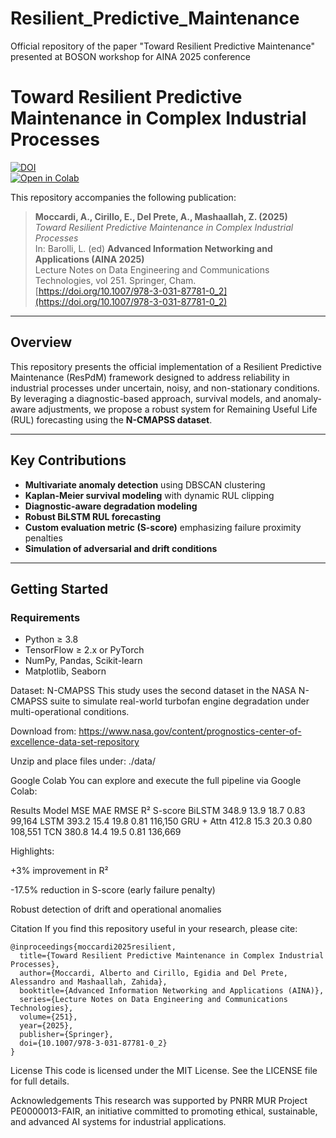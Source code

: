 # Resilient_Predictive_Maintenance
Official repository of the paper "Toward Resilient Predictive Maintenance" presented at BOSON workshop for AINA 2025 conference

# Toward Resilient Predictive Maintenance in Complex Industrial Processes

[![DOI](https://img.shields.io/badge/DOI-10.1007%2F978--3--031--87781--0__2-blue)](https://doi.org/10.1007/978-3-031-87781-0_2)  
[![Open in Colab]([https://colab.research.google.com/assets/colab-badge.svg)](https://colab.research.google.com/drive/1LmY0QvsebPMth4cCeg-pn6Pk_Tob4UfK7](https://colab.research.google.com/drive/1LmY0QvsebPMth4cCeg-pn6Pk_Tob4UfK?usp=sharing))

This repository accompanies the following publication:

> **Moccardi, A., Cirillo, E., Del Prete, A., Mashaallah, Z. (2025)**  
> *Toward Resilient Predictive Maintenance in Complex Industrial Processes*  
> In: Barolli, L. (ed) **Advanced Information Networking and Applications (AINA 2025)**  
> Lecture Notes on Data Engineering and Communications Technologies, vol 251. Springer, Cham.  
> [https://doi.org/10.1007/978-3-031-87781-0_2](https://doi.org/10.1007/978-3-031-87781-0_2)

---

## Overview

This repository presents the official implementation of a Resilient Predictive Maintenance (ResPdM) framework designed to address reliability in industrial processes under uncertain, noisy, and non-stationary conditions. By leveraging a diagnostic-based approach, survival models, and anomaly-aware adjustments, we propose a robust system for Remaining Useful Life (RUL) forecasting using the **N-CMAPSS dataset**.

---

## Key Contributions

- **Multivariate anomaly detection** using DBSCAN clustering
- **Kaplan-Meier survival modeling** with dynamic RUL clipping
- **Diagnostic-aware degradation modeling**
- **Robust BiLSTM RUL forecasting**
- **Custom evaluation metric (S-score)** emphasizing failure proximity penalties
- **Simulation of adversarial and drift conditions**

---

## Getting Started

### Requirements

- Python ≥ 3.8
- TensorFlow ≥ 2.x or PyTorch
- NumPy, Pandas, Scikit-learn
- Matplotlib, Seaborn



Dataset: N-CMAPSS
This study uses the second dataset in the NASA N-CMAPSS suite to simulate real-world turbofan engine degradation under multi-operational conditions.

Download from: https://www.nasa.gov/content/prognostics-center-of-excellence-data-set-repository

Unzip and place files under: ./data/


Google Colab
You can explore and execute the full pipeline via Google Colab:


Results
Model	MSE	MAE	RMSE	R²	S-score
BiLSTM	348.9	13.9	18.7	0.83	99,164
LSTM	393.2	15.4	19.8	0.81	116,150
GRU + Attn	412.8	15.3	20.3	0.80	108,551
TCN	380.8	14.4	19.5	0.81	136,669

Highlights:

+3% improvement in R²

-17.5% reduction in S-score (early failure penalty)

Robust detection of drift and operational anomalies

Citation
If you find this repository useful in your research, please cite:
```
@inproceedings{moccardi2025resilient,
  title={Toward Resilient Predictive Maintenance in Complex Industrial Processes},
  author={Moccardi, Alberto and Cirillo, Egidia and Del Prete, Alessandro and Mashaallah, Zahida},
  booktitle={Advanced Information Networking and Applications (AINA)},
  series={Lecture Notes on Data Engineering and Communications Technologies},
  volume={251},
  year={2025},
  publisher={Springer},
  doi={10.1007/978-3-031-87781-0_2}
}
```
License
This code is licensed under the MIT License. See the LICENSE file for full details.

Acknowledgements
This research was supported by PNRR MUR Project PE0000013-FAIR, an initiative committed to promoting ethical, sustainable, and advanced AI systems for industrial applications.

